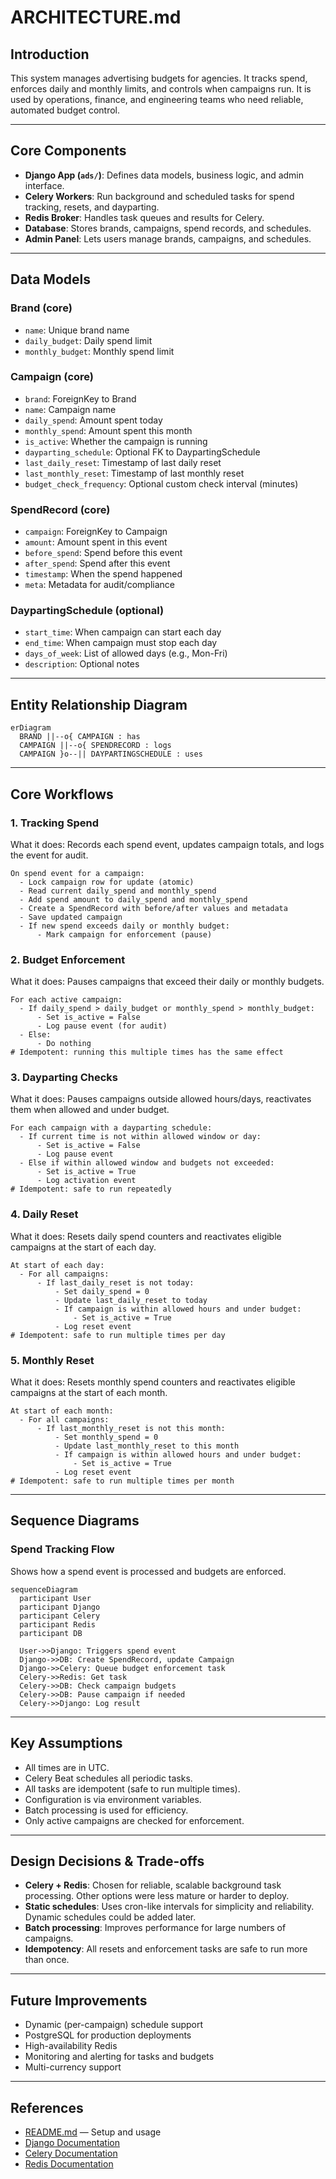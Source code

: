 # ARCHITECTURE.md

## Introduction

This system manages advertising budgets for agencies. It tracks spend, enforces daily and monthly limits, and controls when campaigns run. It is used by operations, finance, and engineering teams who need reliable, automated budget control.

---

## Core Components

- **Django App (`ads/`)**: Defines data models, business logic, and admin interface.
- **Celery Workers**: Run background and scheduled tasks for spend tracking, resets, and dayparting.
- **Redis Broker**: Handles task queues and results for Celery.
- **Database**: Stores brands, campaigns, spend records, and schedules.
- **Admin Panel**: Lets users manage brands, campaigns, and schedules.

---

## Data Models

### Brand (core)
- `name`: Unique brand name
- `daily_budget`: Daily spend limit
- `monthly_budget`: Monthly spend limit

### Campaign (core)
- `brand`: ForeignKey to Brand
- `name`: Campaign name
- `daily_spend`: Amount spent today
- `monthly_spend`: Amount spent this month
- `is_active`: Whether the campaign is running
- `dayparting_schedule`: Optional FK to DaypartingSchedule
- `last_daily_reset`: Timestamp of last daily reset
- `last_monthly_reset`: Timestamp of last monthly reset
- `budget_check_frequency`: Optional custom check interval (minutes)

### SpendRecord (core)
- `campaign`: ForeignKey to Campaign
- `amount`: Amount spent in this event
- `before_spend`: Spend before this event
- `after_spend`: Spend after this event
- `timestamp`: When the spend happened
- `meta`: Metadata for audit/compliance

### DaypartingSchedule (optional)
- `start_time`: When campaign can start each day
- `end_time`: When campaign must stop each day
- `days_of_week`: List of allowed days (e.g., Mon-Fri)
- `description`: Optional notes

---

## Entity Relationship Diagram

```mermaid
erDiagram
  BRAND ||--o{ CAMPAIGN : has
  CAMPAIGN ||--o{ SPENDRECORD : logs
  CAMPAIGN }o--|| DAYPARTINGSCHEDULE : uses
```

---

## Core Workflows

### 1. Tracking Spend
What it does: Records each spend event, updates campaign totals, and logs the event for audit.

```text
On spend event for a campaign:
  - Lock campaign row for update (atomic)
  - Read current daily_spend and monthly_spend
  - Add spend amount to daily_spend and monthly_spend
  - Create a SpendRecord with before/after values and metadata
  - Save updated campaign
  - If new spend exceeds daily or monthly budget:
      - Mark campaign for enforcement (pause)
```

### 2. Budget Enforcement
What it does: Pauses campaigns that exceed their daily or monthly budgets.

```text
For each active campaign:
  - If daily_spend > daily_budget or monthly_spend > monthly_budget:
      - Set is_active = False
      - Log pause event (for audit)
  - Else:
      - Do nothing
# Idempotent: running this multiple times has the same effect
```

### 3. Dayparting Checks
What it does: Pauses campaigns outside allowed hours/days, reactivates them when allowed and under budget.

```text
For each campaign with a dayparting schedule:
  - If current time is not within allowed window or day:
      - Set is_active = False
      - Log pause event
  - Else if within allowed window and budgets not exceeded:
      - Set is_active = True
      - Log activation event
# Idempotent: safe to run repeatedly
```

### 4. Daily Reset
What it does: Resets daily spend counters and reactivates eligible campaigns at the start of each day.

```text
At start of each day:
  - For all campaigns:
      - If last_daily_reset is not today:
          - Set daily_spend = 0
          - Update last_daily_reset to today
          - If campaign is within allowed hours and under budget:
              - Set is_active = True
          - Log reset event
# Idempotent: safe to run multiple times per day
```

### 5. Monthly Reset
What it does: Resets monthly spend counters and reactivates eligible campaigns at the start of each month.

```text
At start of each month:
  - For all campaigns:
      - If last_monthly_reset is not this month:
          - Set monthly_spend = 0
          - Update last_monthly_reset to this month
          - If campaign is within allowed hours and under budget:
              - Set is_active = True
          - Log reset event
# Idempotent: safe to run multiple times per month
```

---

## Sequence Diagrams

### Spend Tracking Flow
Shows how a spend event is processed and budgets are enforced.

```mermaid
sequenceDiagram
  participant User
  participant Django
  participant Celery
  participant Redis
  participant DB

  User->>Django: Triggers spend event
  Django->>DB: Create SpendRecord, update Campaign
  Django->>Celery: Queue budget enforcement task
  Celery->>Redis: Get task
  Celery->>DB: Check campaign budgets
  Celery->>DB: Pause campaign if needed
  Celery->>Django: Log result
```

---

## Key Assumptions

- All times are in UTC.
- Celery Beat schedules all periodic tasks.
- All tasks are idempotent (safe to run multiple times).
- Configuration is via environment variables.
- Batch processing is used for efficiency.
- Only active campaigns are checked for enforcement.

---

## Design Decisions & Trade-offs

- **Celery + Redis**: Chosen for reliable, scalable background task processing. Other options were less mature or harder to deploy.
- **Static schedules**: Uses cron-like intervals for simplicity and reliability. Dynamic schedules could be added later.
- **Batch processing**: Improves performance for large numbers of campaigns.
- **Idempotency**: All resets and enforcement tasks are safe to run more than once.

---

## Future Improvements

- Dynamic (per-campaign) schedule support
- PostgreSQL for production deployments
- High-availability Redis
- Monitoring and alerting for tasks and budgets
- Multi-currency support

---

## References

- [README.md](./README.md) — Setup and usage
- [Django Documentation](https://docs.djangoproject.com/)
- [Celery Documentation](https://docs.celeryq.dev/)
- [Redis Documentation](https://redis.io/documentation) 